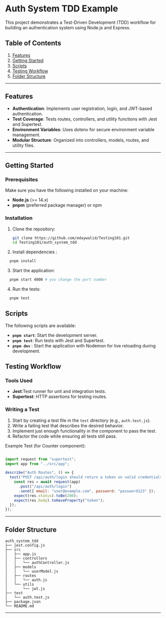 # Auth System TDD Example

This project demonstrates a Test-Driven Development (TDD) workflow for building an authentication system using Node.js and Express.

## Table of Contents

1. [Features](#features)
2. [Getting Started](#getting-started)
3. [Scripts](#scripts)
4. [Testing Workflow](#testing-workflow)
5. [Folder Structure](#folder-structure)

---

## Features

- **Authentication**: Implements user registration, login, and JWT-based authentication.
- **Test Coverage**: Tests routes, controllers, and utility functions with Jest and Supertest.
- **Environment Variables**: Uses dotenv for secure environment variable management.
- **Modular Structure**: Organized into controllers, models, routes, and utility files.

---

## Getting Started

### Prerequisites

Make sure you have the following installed on your machine:

- **Node.js** (>= 14.x)
- **pnpm** (preferred package manager) or npm

### Installation

1. Clone the repository:

   ```bash
   git clone https://github.com/edaywalid/Testing101.git
   cd Testing101/auth_system_tdd

2. Install dependencies :

```bash
  pnpm install
```
3. Start the application: 

```bash 
  pnpm start 4000 # you change the port number 
```

4. Run the tests:

```bash
  pnpm test
```

## Scripts

The following scripts are available:

- **`pnpm start`**: Start the development server.
- **`pnpm test`**: Run tests with Jest and Supertest.
- **`pnpm dev`** : Start the application with Nodemon for live reloading during development.


## Testing Workflow

### Tools Used

- **Jest**:Test runner for unit and integration tests.
- **Supertest**: HTTP assertions for testing routes.

### Writing a Test

1. Start by creating a test file in the `test` directory (e.g., `auth.test.js`).
2. Write a failing test that describes the desired behavior.
3. Implement just enough functionality in the component to pass the test.
4. Refactor the code while ensuring all tests still pass.

Example Test (for Counter component):

```javascript

import request from "supertest";
import app from "../src/app";

describe("Auth Routes", () => {
  test("POST /api/auth/login should return a token on valid credentials", async () => {
    const res = await request(app)
      .post("/api/auth/login")
      .send({ email: "user@example.com", password: "password123" });
    expect(res.status).toBe(200);
    expect(res.body).toHaveProperty("token");
  });
});

```

---

## Folder Structure

```
auth_system_tdd
├── jest.config.js          
├── src
│   ├── app.js              
│   ├── controllers
│   │   └── authController.js 
│   ├── models
│   │   └── userModel.js    
│   ├── routes
│   │   └── auth.js         
│   └── utils
│       └── jwt.js          
├── test
│   └── auth.test.js        
├── package.json
└── README.md
```

---

